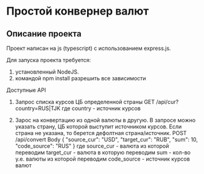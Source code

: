 # Простой конвернер валют
## Описание проекта

Проект написан на js (typescript) с использованием express.js. 

Для запуска проекта требуется:
1) установленный NodeJS. 
2) командой npm install разрешить все зависимости

Доступные API
1. Запрос списка курсов ЦБ определенной страны 
GET /api/cur?country=RUS|TJK
где country - источник курсов

2. Зарос на конвертацию из одной валюты в другую. В запросе можно указать страну, ЦБ которой выступит источником курсов. Если страна не указана, то берется дефолтная страна/источник.
POST /api/convert
Body 
{
    "source_cur": "USD",
    "target_cur": "RUB",
    "sum": 10,
    "code_source": "RUS"
}
где 
source_cur - валюта из которой переводим
target_cur - валюта в которую переводим
sum - кол-во у.е. валюты из которой переводим
code_source - источник курсов валют